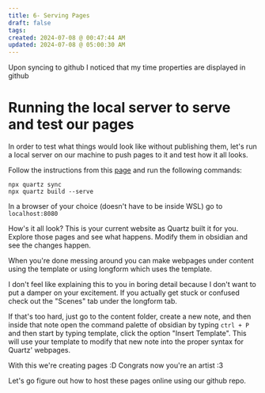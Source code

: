```yaml
---
title: 6- Serving Pages
draft: false
tags: 
created: 2024-07-08 @ 00:47:44 AM
updated: 2024-07-08 @ 05:00:30 AM
---
```

 
Upon syncing to github I noticed that my time properties are displayed in github

# Running the local server to serve and test our pages

In order to test what things would look like without publishing them, let's run a local server on our machine to push pages to it and test how it all looks. 

Follow the instructions from this [page](https://quartz.jzhao.xyz/build) and run the following commands:

```
npx quartz sync
npx quartz build --serve
```

In a browser of your choice (doesn't have to be inside WSL) go to `localhost:8080` 

How's it all look? This is your current website as Quartz built it for you. Explore those pages and see what happens. Modify them in obsidian and see the changes happen. 

When you're done messing around you can make webpages under content using the template or using longform which uses the template. 

I don't feel like explaining this to you in boring detail because I don't want to put a damper on your excitement. If you actually get stuck or confused check out the "Scenes" tab under the longform tab.

If that's too hard, just go to the content folder, create a new note, and then inside that note open the command palette of obsidian by typing `ctrl + P` and then start by typing template, click the option "Insert Template". 
This will use your template to modify that new note into the proper syntax for Quartz' webpages. 



With this we're creating pages :D 
Congrats now you're an artist :3

Let's go figure out how to host these pages online using our github repo.
